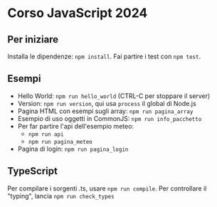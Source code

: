 # Corso JavaScript 2024

## Per iniziare

Installa le dipendenze: `npm install`.
Fai partire i test con `npm test`.

## Esempi

- Hello World: `npm run hello_world` (CTRL-C per stoppare il server)
- Version: `npm run version`, qui usa `process` il global di Node.js
- Pagina HTML con esempi sugli array: `npm run pagina_array`
- Esempio di uso oggetti in CommonJS: `npm run info_pacchetto`
- Per far partire l'api dell'esempio meteo:
  - `npm run api`
  - `npm run pagina_meteo`
- Pagina di login: `npm run pagina_login`

## TypeScript

Per compilare i sorgenti .ts, usare `npm run compile`.
Per controllare il "typing", lancia `npm run check_types`
